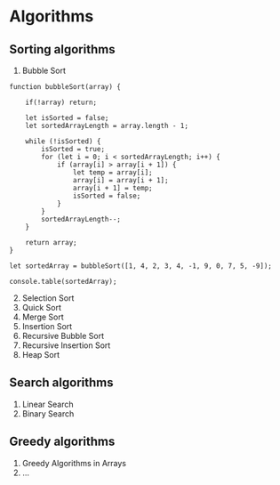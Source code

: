 # Algorithms

## Sorting algorithms

1. Bubble Sort
```
function bubbleSort(array) {

    if(!array) return;

    let isSorted = false;
    let sortedArrayLength = array.length - 1;

    while (!isSorted) {
        isSorted = true;
        for (let i = 0; i < sortedArrayLength; i++) {
            if (array[i] > array[i + 1]) {
                let temp = array[i];
                array[i] = array[i + 1];
                array[i + 1] = temp;
                isSorted = false;
            }
        }
        sortedArrayLength--;
    }

    return array;
}

let sortedArray = bubbleSort([1, 4, 2, 3, 4, -1, 9, 0, 7, 5, -9]);

console.table(sortedArray);

```
2. Selection Sort
3. Quick Sort
4. Merge Sort
5. Insertion Sort
6. Recursive Bubble Sort
7. Recursive Insertion Sort
8. Heap Sort

## Search algorithms
1. Linear Search
2. Binary Search

## Greedy algorithms
1. Greedy Algorithms in Arrays
2. ...